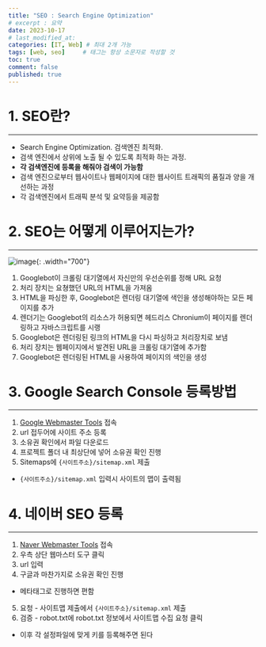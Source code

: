 ```yaml
---
title: "SEO : Search Engine Optimization"
# excerpt : 요약
date: 2023-10-17
# last_modified_at: 
categories: [IT, Web] # 최대 2개 가능
tags: [web, seo]     # 태그는 항상 소문자로 작성할 것
toc: true
comment: false
published: true
---
```


# 1. SEO란?
---
- Search Engine Optimization. 검색엔진 최적화.   
- 검색 엔진에서 상위에 노출 될 수 있도록 최적화 하는 과정.   
- **각 검색엔진에 등록을 해줘야 검색이 가능함**   
- 검색 엔진으로부터 웹사이트나 웹페이지에 대한 웹사이트 트래픽의 품질과 양을 개선하는 과정    
- 각 검색엔진에서 트래픽 분석 및 요약등을 제공함

# 2. SEO는 어떻게 이루어지는가?
---
![image](https://github.com/jinhg0214/jinhg0214.github.io/assets/70011316/440ad382-00a0-4865-bd29-ce62428dafb2){: .width="700"}
1. Googlebot이 크롤링 대기열에서 자신만의 우선순위를 정해 URL 요청
2. 처리 장치는 요쳥했던 URL의 HTML을 가져옴
3. HTML을 파싱한 후, Googlebot은 렌더링 대기열에 색인을 생성해야하는 모든 페이지를 추가
4. 렌더기는 Googlebot의 리소스가 허용되면 헤드리스 Chronium이 페이지를 렌더링하고 자바스크립트를 시랭
5. Googlebot은 렌더링된 링크의 HTML을 다시 파싱하고 처리장치로 보냄
6. 처리 장치는 웹페이지에서 발견된 URL을 크롤링 대기열에 추가함
7. Googlebot은 렌더링된 HTML을 사용하여 페이지의 색인을 생성

# 3. Google Search Console 등록방법
---
1. [Google Webmaster Tools](https://www.google.com/webmasters/tools/) 접속
2. url 접두어에 사이트 주소 등록
3. 소유권 확인에서 파일 다운로드
4. 프로젝트 폴더 내 최상단에 넣어 소유권 확인 진행
5. Sitemaps에 `{사이트주소}/sitemap.xml` 제출
- `{사이트주소}/sitemap.xml` 입력시 사이트의 맵이 출력됨

# 4. 네이버 SEO 등록
---
1. [Naver Webmaster Tools](https://searchadvisor.naver.com/) 접속
2. 우측 상단 웹마스터 도구 클릭
3. url 입력
4. 구글과 마찬가지로 소유권 확인 진행
- 메타태그로 진행하면 편함
5. 요청 - 사이트맵 제출에서 `{사이트주소}/sitemap.xml` 제출
6. 검증 - robot.txt에 robot.txt 정보에서 사이트맵 수집 요청 클릭

- 이후 각 설정파일에 맞게 키를 등록해주면 된다